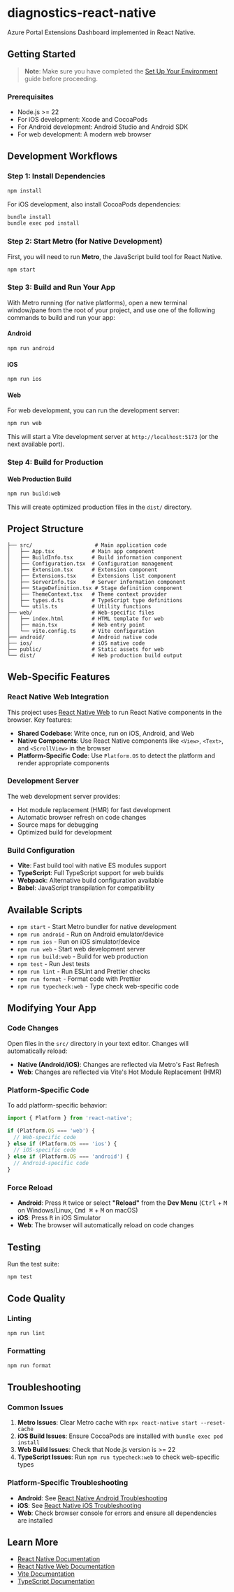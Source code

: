 # diagnostics-react-native

Azure Portal Extensions Dashboard implemented in React Native.

## Getting Started

> **Note**: Make sure you have completed the [Set Up Your Environment](https://reactnative.dev/docs/set-up-your-environment) guide before proceeding.

### Prerequisites

- Node.js >= 22
- For iOS development: Xcode and CocoaPods
- For Android development: Android Studio and Android SDK
- For web development: A modern web browser

## Development Workflows

### Step 1: Install Dependencies

```sh
npm install
```

For iOS development, also install CocoaPods dependencies:

```sh
bundle install
bundle exec pod install
```

### Step 2: Start Metro (for Native Development)

First, you will need to run **Metro**, the JavaScript build tool for React Native.

```sh
npm start
```

### Step 3: Build and Run Your App

With Metro running (for native platforms), open a new terminal window/pane from the root of your project, and use one of the following commands to build and run your app:

#### Android

```sh
npm run android
```

#### iOS

```sh
npm run ios
```

#### Web

For web development, you can run the development server:

```sh
npm run web
```

This will start a Vite development server at `http://localhost:5173` (or the next available port).

### Step 4: Build for Production

#### Web Production Build

```sh
npm run build:web
```

This will create optimized production files in the `dist/` directory.

## Project Structure

```
├── src/                    # Main application code
│   ├── App.tsx            # Main app component
│   ├── BuildInfo.tsx      # Build information component
│   ├── Configuration.tsx  # Configuration management
│   ├── Extension.tsx      # Extension component
│   ├── Extensions.tsx     # Extensions list component
│   ├── ServerInfo.tsx     # Server information component
│   ├── StageDefinition.tsx # Stage definition component
│   ├── ThemeContext.tsx   # Theme context provider
│   ├── types.d.ts         # TypeScript type definitions
│   └── utils.ts           # Utility functions
├── web/                   # Web-specific files
│   ├── index.html         # HTML template for web
│   ├── main.tsx           # Web entry point
│   └── vite.config.ts     # Vite configuration
├── android/               # Android native code
├── ios/                   # iOS native code
├── public/                # Static assets for web
└── dist/                  # Web production build output
```

## Web-Specific Features

### React Native Web Integration

This project uses [React Native Web](https://necolas.github.io/react-native-web/) to run React Native components in the browser. Key features:

- **Shared Codebase**: Write once, run on iOS, Android, and Web
- **Native Components**: Use React Native components like `<View>`, `<Text>`, and `<ScrollView>` in the browser
- **Platform-Specific Code**: Use `Platform.OS` to detect the platform and render appropriate components

### Development Server

The web development server provides:

- Hot module replacement (HMR) for fast development
- Automatic browser refresh on code changes
- Source maps for debugging
- Optimized build for development

### Build Configuration

- **Vite**: Fast build tool with native ES modules support
- **TypeScript**: Full TypeScript support for web builds
- **Webpack**: Alternative build configuration available
- **Babel**: JavaScript transpilation for compatibility

## Available Scripts

- `npm start` - Start Metro bundler for native development
- `npm run android` - Run on Android emulator/device
- `npm run ios` - Run on iOS simulator/device
- `npm run web` - Start web development server
- `npm run build:web` - Build for web production
- `npm test` - Run Jest tests
- `npm run lint` - Run ESLint and Prettier checks
- `npm run format` - Format code with Prettier
- `npm run typecheck:web` - Type check web-specific code

## Modifying Your App

### Code Changes

Open files in the `src/` directory in your text editor. Changes will automatically reload:

- **Native (Android/iOS)**: Changes are reflected via Metro's Fast Refresh
- **Web**: Changes are reflected via Vite's Hot Module Replacement (HMR)

### Platform-Specific Code

To add platform-specific behavior:

```typescript
import { Platform } from 'react-native';

if (Platform.OS === 'web') {
  // Web-specific code
} else if (Platform.OS === 'ios') {
  // iOS-specific code
} else if (Platform.OS === 'android') {
  // Android-specific code
}
```

### Force Reload

- **Android**: Press <kbd>R</kbd> twice or select **"Reload"** from the **Dev Menu** (<kbd>Ctrl</kbd> + <kbd>M</kbd> on Windows/Linux, <kbd>Cmd ⌘</kbd> + <kbd>M</kbd> on macOS)
- **iOS**: Press <kbd>R</kbd> in iOS Simulator
- **Web**: The browser will automatically reload on code changes

## Testing

Run the test suite:

```sh
npm test
```

## Code Quality

### Linting

```sh
npm run lint
```

### Formatting

```sh
npm run format
```

## Troubleshooting

### Common Issues

1. **Metro Issues**: Clear Metro cache with `npx react-native start --reset-cache`
2. **iOS Build Issues**: Ensure CocoaPods are installed with `bundle exec pod install`
3. **Web Build Issues**: Check that Node.js version is >= 22
4. **TypeScript Issues**: Run `npm run typecheck:web` to check web-specific types

### Platform-Specific Troubleshooting

- **Android**: See [React Native Android Troubleshooting](https://reactnative.dev/docs/troubleshooting#android-specific)
- **iOS**: See [React Native iOS Troubleshooting](https://reactnative.dev/docs/troubleshooting#ios-specific)
- **Web**: Check browser console for errors and ensure all dependencies are installed

## Learn More

- [React Native Documentation](https://reactnative.dev/docs/getting-started)
- [React Native Web Documentation](https://necolas.github.io/react-native-web/docs/)
- [Vite Documentation](https://vitejs.dev/guide/)
- [TypeScript Documentation](https://www.typescriptlang.org/docs/)
